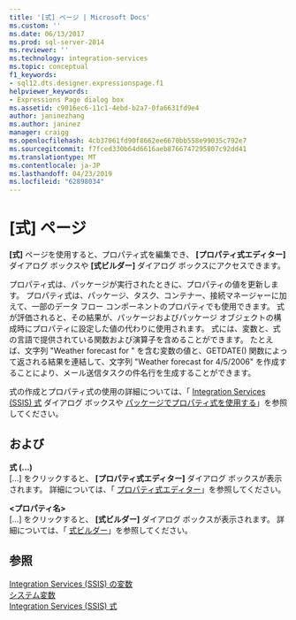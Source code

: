 ```yaml
---
title: '[式] ページ | Microsoft Docs'
ms.custom: ''
ms.date: 06/13/2017
ms.prod: sql-server-2014
ms.reviewer: ''
ms.technology: integration-services
ms.topic: conceptual
f1_keywords:
- sql12.dts.designer.expressionspage.f1
helpviewer_keywords:
- Expressions Page dialog box
ms.assetid: c9016ec6-11c1-4ebd-b2a7-0fa6631fd9e4
author: janinezhang
ms.author: janinez
manager: craigg
ms.openlocfilehash: 4cb37061fd90f8662ee6670bb558e99035c792e7
ms.sourcegitcommit: f7fced330b64d6616aeb8766747295807c92dd41
ms.translationtype: MT
ms.contentlocale: ja-JP
ms.lasthandoff: 04/23/2019
ms.locfileid: "62898034"
---
```

# <a name="expressions-page"></a>[式] ページ
  **[式]** ページを使用すると、プロパティ式を編集でき、 **[プロパティ式エディター]** ダイアログ ボックスや **[式ビルダー]** ダイアログ ボックスにアクセスできます。  
  
 プロパティ式は、パッケージが実行されたときに、プロパティの値を更新します。 プロパティ式は、パッケージ、タスク、コンテナー、接続マネージャーに加えて、一部のデータ フロー コンポーネントのプロパティでも使用できます。 式が評価されると、その結果が、パッケージおよびパッケージ オブジェクトの構成時にプロパティに設定した値の代わりに使用されます。 式には、変数と、式の言語で提供されている関数および演算子を含めることができます。 たとえば、文字列 "Weather forecast for " を含む変数の値と、GETDATE() 関数によって返される結果を連結して、文字列 "Weather forecast for 4/5/2006" を作成することにより、メール送信タスクの件名行を生成することができます。  
  
 式の作成とプロパティ式の使用の詳細については、「 [Integration Services &#40;SSIS&#41; 式](integration-services-ssis-expressions.md) ダイアログ ボックスや [パッケージでプロパティ式を使用する](use-property-expressions-in-packages.md)」を参照してください。  
  
## <a name="options"></a>および  
 **式 (...)**  
 [...] をクリックすると、 **[プロパティ式エディター]** ダイアログ ボックスが表示されます。 詳細については、「 [プロパティ式エディター](property-expressions-editor.md)」を参照してください。  
  
 **\<プロパティ名>**  
 [...] をクリックすると、 **[式ビルダー]** ダイアログ ボックスが表示されます。 詳細については、「 [式ビルダー](expression-builder.md)」を参照してください。  
  
## <a name="see-also"></a>参照  
 [Integration Services &#40;SSIS&#41; の変数](../integration-services-ssis-variables.md)   
 [システム変数](../system-variables.md)   
 [Integration Services &#40;SSIS&#41; 式](integration-services-ssis-expressions.md)  
  
  
